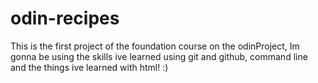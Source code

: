# odin-recipes

This is the first project of the foundation course on the odinProject,
Im gonna be using the skills ive learned using git and github, command line
and the things ive learned with html! :)
